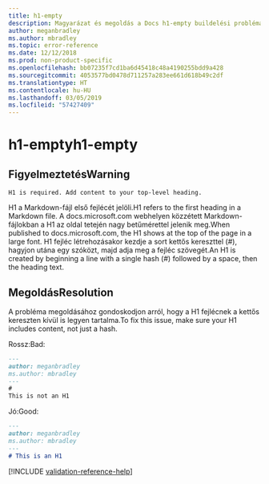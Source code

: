 ```yaml
---
title: h1-empty
description: Magyarázat és megoldás a Docs h1-empty buildelési problémájára.
author: meganbradley
ms.author: mbradley
ms.topic: error-reference
ms.date: 12/12/2018
ms.prod: non-product-specific
ms.openlocfilehash: bb07235f7cd1ba6d45418c48a4190255bdd9a428
ms.sourcegitcommit: 4053577bd0478d711257a283ee661d618b49c2df
ms.translationtype: HT
ms.contentlocale: hu-HU
ms.lasthandoff: 03/05/2019
ms.locfileid: "57427409"
---
```

# <a name="h1-empty"></a><span data-ttu-id="f4e01-103">h1-empty</span><span class="sxs-lookup"><span data-stu-id="f4e01-103">h1-empty</span></span>

## <a name="warning"></a><span data-ttu-id="f4e01-104">Figyelmeztetés</span><span class="sxs-lookup"><span data-stu-id="f4e01-104">Warning</span></span>

`H1 is required. Add content to your top-level heading.`

<span data-ttu-id="f4e01-105">H1 a Markdown-fájl első fejlécét jelöli.</span><span class="sxs-lookup"><span data-stu-id="f4e01-105">H1 refers to the first heading in a Markdown file.</span></span> <span data-ttu-id="f4e01-106">A docs.microsoft.com webhelyen közzétett Markdown-fájlokban a H1 az oldal tetején nagy betűmérettel jelenik meg.</span><span class="sxs-lookup"><span data-stu-id="f4e01-106">When published to docs.microsoft.com, the H1 shows at the top of the page in a large font.</span></span> <span data-ttu-id="f4e01-107">H1 fejléc létrehozásakor kezdje a sort kettős kereszttel (#), hagyjon utána egy szóközt, majd adja meg a fejléc szövegét.</span><span class="sxs-lookup"><span data-stu-id="f4e01-107">An H1 is created by beginning a line with a single hash (#) followed by a space, then the heading text.</span></span>

## <a name="resolution"></a><span data-ttu-id="f4e01-108">Megoldás</span><span class="sxs-lookup"><span data-stu-id="f4e01-108">Resolution</span></span>

<span data-ttu-id="f4e01-109">A probléma megoldásához gondoskodjon arról, hogy a H1 fejlécnek a kettős kereszten kívül is legyen tartalma.</span><span class="sxs-lookup"><span data-stu-id="f4e01-109">To fix this issue, make sure your H1 includes content, not just a hash.</span></span>

<span data-ttu-id="f4e01-110">Rossz:</span><span class="sxs-lookup"><span data-stu-id="f4e01-110">Bad:</span></span>

```markdown
---
author: meganbradley
ms.author: mbradley
---
#
This is not an H1
```

<span data-ttu-id="f4e01-111">Jó:</span><span class="sxs-lookup"><span data-stu-id="f4e01-111">Good:</span></span>

```markdown
---
author: meganbradley
ms.author: mbradley
---
# This is an H1
```

<!--make sure to add this file to your includes folder and verify the path-->
[!INCLUDE [validation-reference-help](includes/validation-reference-help.md)]